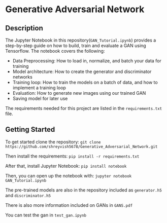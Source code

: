 # Generative Adversarial Network
## Description
The Jupyter Notebook in this repository(`GAN_Tutorial.ipynb`) provides a step-by-step guide on how to build, train and evaluate a GAN using Tensorflow. The notebook covers the following:
- Data Preprocessing: How to load in, normalize, and batch your data for training
- Model architecture: How to create the generator and discriminator networks
- Training loop: How to train the models on a batch of data, and how to implement a training loop
- Evaluation: How to generate new images using our trained GAN
- Saving model for later use


The requirements needed for this project are listed in the `requirements.txt` file.

## Getting Started

To get started clone the repository:
`git clone https://github.com/shreyvish5678/Generative_Adversarial_Network.git`

Then install the requirements:
`pip install -r requirements.txt`

After that, install Jupyter Notebook:
`pip install notebook`

Then, you can open up the notebook with:
`jupyter notebook GAN_Tutorial.ipynb`

The pre-trained models are also in the repository included as `generator.h5` and `discriminator.h5`

There is also more information included on GANs in `GANS.pdf`

You can test the gan in `test_gan.ipynb`
